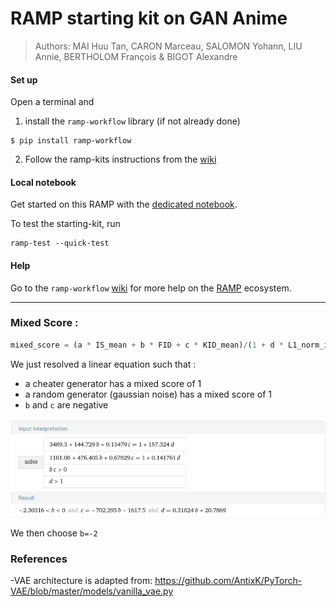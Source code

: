 # RAMP starting kit on GAN Anime


> Authors: MAI Huu Tan, CARON Marceau, SALOMON Yohann, LIU Annie, BERTHOLOM François & BIGOT Alexandre


#### Set up

Open a terminal and

1. install the `ramp-workflow` library (if not already done)
  ```
  $ pip install ramp-workflow
  ```
  
2. Follow the ramp-kits instructions from the [wiki](https://github.com/paris-saclay-cds/ramp-workflow/wiki/Getting-started-with-a-ramp-kit)

#### Local notebook

Get started on this RAMP with the [dedicated notebook]().

To test the starting-kit, run


```
ramp-test --quick-test
```


#### Help
Go to the `ramp-workflow` [wiki](https://github.com/paris-saclay-cds/ramp-workflow/wiki) for more help on the [RAMP](https://ramp.studio) ecosystem.

---

### Mixed Score :

```python
mixed_score = (a * IS_mean + b * FID + c * KID_mean)/(1 + d * L1_norm_interpolation) 
```

We just resolved a linear equation such that :
- a cheater generator has a mixed score of 1
- a random generator (gaussian noise) has a mixed score of 1
- `b` and `c` are negative

![img/linear-equations.png](img/linear-equations.png)

We then choose `b=-2`

### References

-VAE architecture is adapted from:  https://github.com/AntixK/PyTorch-VAE/blob/master/models/vanilla_vae.py
